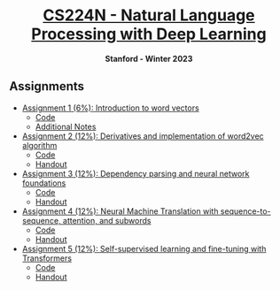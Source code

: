 <h1 align="center"><a href="https://web.stanford.edu/class/cs224n/">CS224N - Natural Language Processing with Deep Learning</a></h1>

<p align="center"><b>Stanford - Winter 2023</b></p>

## Assignments

- [Assignment 1 (6%): Introduction to word vectors](cs224n-natural-language-processing-with-deep-learning/2023/assignments/a1)
  - [Code](cs224n-natural-language-processing-with-deep-learning/2023/assignments/a1/code)
  - [Additional Notes](cs224n-natural-language-processing-with-deep-learning/2023/assignments/a1/additional-notes)
- [Assignment 2 (12%): Derivatives and implementation of word2vec algorithm](cs224n-natural-language-processing-with-deep-learning/2023/assignments/a2)
  - [Code](cs224n-natural-language-processing-with-deep-learning/2023/assignments/a2/code)
  - [Handout](cs224n-natural-language-processing-with-deep-learning/2023/assignments/a2/handout)
- [Assignment 3 (12%): Dependency parsing and neural network foundations](cs224n-natural-language-processing-with-deep-learning/2023/assignments/a3)
  - [Code](cs224n-natural-language-processing-with-deep-learning/2023/assignments/a3/code)
  - [Handout](cs224n-natural-language-processing-with-deep-learning/2023/assignments/a3/handout)
- [Assignment 4 (12%): Neural Machine Translation with sequence-to-sequence, attention, and subwords](cs224n-natural-language-processing-with-deep-learning/2023/assignments/a4)
  - [Code](cs224n-natural-language-processing-with-deep-learning/2023/assignments/a4/code)
  - [Handout](cs224n-natural-language-processing-with-deep-learning/2023/assignments/a4/handout)
- [Assignment 5 (12%): Self-supervised learning and fine-tuning with Transformers](cs224n-natural-language-processing-with-deep-learning/2023/assignments/a5)
  - [Code](cs224n-natural-language-processing-with-deep-learning/2023/assignments/a5/code)
  - [Handout](cs224n-natural-language-processing-with-deep-learning/2023/assignments/a5/handout)
